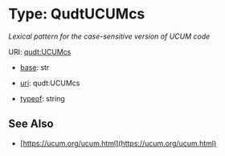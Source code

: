 # Type: QudtUCUMcs




_Lexical pattern for the case-sensitive version of UCUM code_



URI: [qudt:UCUMcs](http://qudt.org/schema/qudt/UCUMcs)

* [base](https://w3id.org/linkml/base): str

* [uri](https://w3id.org/linkml/uri): qudt:UCUMcs


* [typeof](https://w3id.org/linkml/typeof): string







## See Also

* [https://ucum.org/ucum.html](https://ucum.org/ucum.html)


